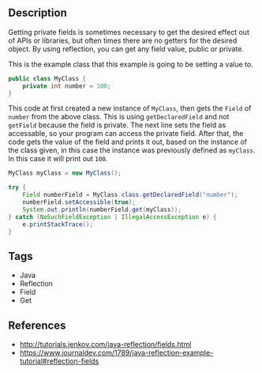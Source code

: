## Description
Getting private fields is sometimes necessary to get the desired effect out of APIs or libraries, but often times there are no getters for the desired object. By using reflection, you can get any field value, public or private.

This is the example class that this example is going to be setting a value to.
```Java
public class MyClass {
    private int number = 100;
}
```

This code at first created a new instance of `MyClass`, then gets the `Field` of `number` from the above class. This is using `getDeclaredField` and not `getField` because the field is private. The next line sets the field as accessable, so your program can access the private field. After that, the code gets the value of the field and prints it out, based on the instance of the class given, in this case the instance was previously defined as `myClass`. In this case it will print out `100`.
```Java
MyClass myClass = new MyClass();

try {
    Field numberField = MyClass.class.getDeclaredField("number");
    numberField.setAccessible(true);
    System.out.println(numberField.get(myClass));
} catch (NoSuchFieldException | IllegalAccessException e) {
    e.printStackTrace();
}
```

## Tags
+ Java
+ Reflection
+ Field
+ Get

## References
+ http://tutorials.jenkov.com/java-reflection/fields.html
+ https://www.journaldev.com/1789/java-reflection-example-tutorial#reflection-fields
